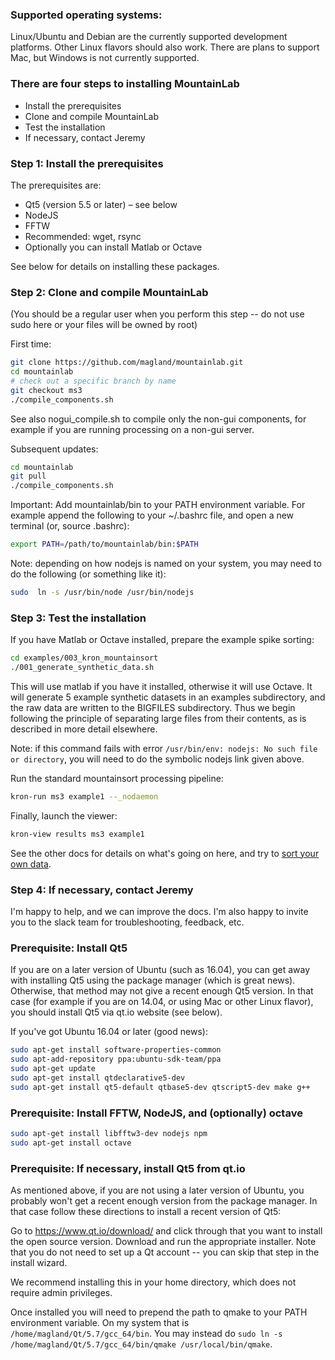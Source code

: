 ### Supported operating systems:
Linux/Ubuntu and Debian are the currently supported development platforms. Other Linux flavors should also work. There are plans to support Mac, but Windows is not currently supported.

### There are four steps to installing MountainLab

* Install the prerequisites
* Clone and compile MountainLab
* Test the installation
* If necessary, contact Jeremy

### Step 1: Install the prerequisites

The prerequisites are:

* Qt5 (version 5.5 or later) – see below
* NodeJS
* FFTW
* Recommended: wget, rsync
* Optionally you can install Matlab or Octave

See below for details on installing these packages.

### Step 2: Clone and compile MountainLab

(You should be a regular user when you perform this step -- do not use sudo here or your files will be owned by root)

First time:

```bash
git clone https://github.com/magland/mountainlab.git
cd mountainlab
# check out a specific branch by name
git checkout ms3
./compile_components.sh
```

See also nogui_compile.sh to compile only the non-gui components, for example if you are running processing on a non-gui server.

Subsequent updates:

```bash
cd mountainlab
git pull
./compile_components.sh
```

Important: Add mountainlab/bin to your PATH environment variable. For example append the following to your ~/.bashrc file, and open a new terminal (or, source .bashrc):

```bash
export PATH=/path/to/mountainlab/bin:$PATH
```

Note: depending on how nodejs is named on your system, you may need to do the following (or something like it):
```bash
sudo  ln -s /usr/bin/node /usr/bin/nodejs
```

### Step 3: Test the installation

If you have Matlab or Octave installed, prepare the example spike sorting:

```bash
cd examples/003_kron_mountainsort
./001_generate_synthetic_data.sh
```

This will use matlab if you have it installed, otherwise it will use Octave. It will generate 5 example synthetic datasets in an examples subdirectory, and the raw data are written to the BIGFILES subdirectory. Thus we begin following the principle of separating large files from their contents, as is described in more detail elsewhere.

Note: if this command fails with error `/usr/bin/env: nodejs: No such file or directory`, you will need to do the symbolic nodejs link given above.

Run the standard mountainsort processing pipeline:

```bash
kron-run ms3 example1 --_nodaemon
```

Finally, launch the viewer:

```bash
kron-view results ms3 example1
```

See the other docs for details on what's going on here, and try to [sort your own data](the_first_sort.md).

### Step 4: If necessary, contact Jeremy

I'm happy to help, and we can improve the docs. I'm also happy to invite you to the slack team for troubleshooting, feedback, etc.

### Prerequisite: Install Qt5

If you are on a later version of Ubuntu (such as 16.04), you can get away with installing Qt5 using the package manager (which is great news). Otherwise, that method may not give a recent enough Qt5 version. In that case (for example if you are on 14.04, or using Mac or other Linux flavor), you should install Qt5 via qt.io website (see below).

If you've got Ubuntu 16.04 or later (good news):

```bash
sudo apt-get install software-properties-common
sudo apt-add-repository ppa:ubuntu-sdk-team/ppa
sudo apt-get update
sudo apt-get install qtdeclarative5-dev
sudo apt-get install qt5-default qtbase5-dev qtscript5-dev make g++
```

### Prerequisite: Install FFTW, NodeJS, and (optionally) octave

```bash
sudo apt-get install libfftw3-dev nodejs npm
sudo apt-get install octave

```

### Prerequisite: If necessary, install Qt5 from qt.io

As mentioned above, if you are not using a later version of Ubuntu, you probably won't get a recent enough version from the package manager. In that case follow these directions to install a recent version of Qt5:

Go to https://www.qt.io/download/ and click through that you want to install the open source version. Download and run the appropriate installer. Note that you do not need to set up a Qt account -- you can skip that step in the install wizard.

We recommend installing this in your home directory, which does not require admin privileges.

Once installed you will need to prepend the path to qmake to your PATH environment variable. On my system that is `/home/magland/Qt/5.7/gcc_64/bin`.
You may instead do `sudo ln -s /home/magland/Qt/5.7/gcc_64/bin/qmake /usr/local/bin/qmake`.
